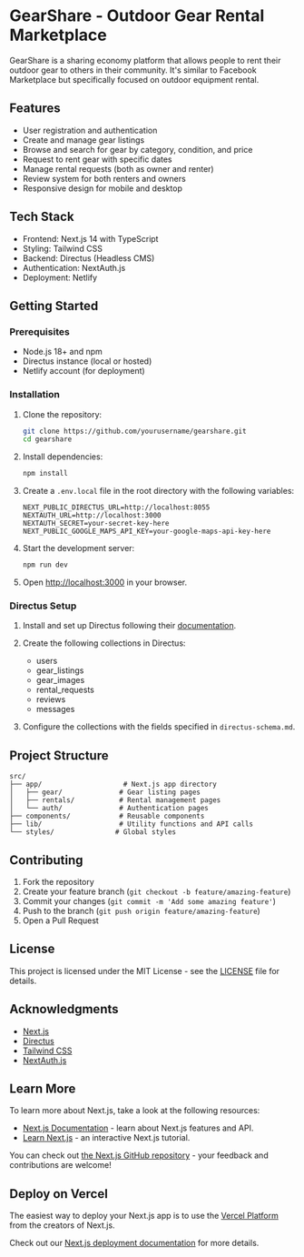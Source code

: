 # GearShare - Outdoor Gear Rental Marketplace

GearShare is a sharing economy platform that allows people to rent their outdoor gear to others in their community. It's similar to Facebook Marketplace but specifically focused on outdoor equipment rental.

## Features

- User registration and authentication
- Create and manage gear listings
- Browse and search for gear by category, condition, and price
- Request to rent gear with specific dates
- Manage rental requests (both as owner and renter)
- Review system for both renters and owners
- Responsive design for mobile and desktop

## Tech Stack

- Frontend: Next.js 14 with TypeScript
- Styling: Tailwind CSS
- Backend: Directus (Headless CMS)
- Authentication: NextAuth.js
- Deployment: Netlify

## Getting Started

### Prerequisites

- Node.js 18+ and npm
- Directus instance (local or hosted)
- Netlify account (for deployment)

### Installation

1. Clone the repository:

   ```bash
   git clone https://github.com/yourusername/gearshare.git
   cd gearshare
   ```

2. Install dependencies:

   ```bash
   npm install
   ```

3. Create a `.env.local` file in the root directory with the following variables:

   ```
   NEXT_PUBLIC_DIRECTUS_URL=http://localhost:8055
   NEXTAUTH_URL=http://localhost:3000
   NEXTAUTH_SECRET=your-secret-key-here
   NEXT_PUBLIC_GOOGLE_MAPS_API_KEY=your-google-maps-api-key-here
   ```

4. Start the development server:

   ```bash
   npm run dev
   ```

5. Open [http://localhost:3000](http://localhost:3000) in your browser.

### Directus Setup

1. Install and set up Directus following their [documentation](https://docs.directus.io/getting-started/installation/).

2. Create the following collections in Directus:

   - users
   - gear_listings
   - gear_images
   - rental_requests
   - reviews
   - messages

3. Configure the collections with the fields specified in `directus-schema.md`.

## Project Structure

```
src/
├── app/                    # Next.js app directory
│   ├── gear/              # Gear listing pages
│   ├── rentals/           # Rental management pages
│   └── auth/              # Authentication pages
├── components/            # Reusable components
├── lib/                   # Utility functions and API calls
└── styles/               # Global styles
```

## Contributing

1. Fork the repository
2. Create your feature branch (`git checkout -b feature/amazing-feature`)
3. Commit your changes (`git commit -m 'Add some amazing feature'`)
4. Push to the branch (`git push origin feature/amazing-feature`)
5. Open a Pull Request

## License

This project is licensed under the MIT License - see the [LICENSE](LICENSE) file for details.

## Acknowledgments

- [Next.js](https://nextjs.org/)
- [Directus](https://directus.io/)
- [Tailwind CSS](https://tailwindcss.com/)
- [NextAuth.js](https://next-auth.js.org/)

## Learn More

To learn more about Next.js, take a look at the following resources:

- [Next.js Documentation](https://nextjs.org/docs) - learn about Next.js features and API.
- [Learn Next.js](https://nextjs.org/learn) - an interactive Next.js tutorial.

You can check out [the Next.js GitHub repository](https://github.com/vercel/next.js/) - your feedback and contributions are welcome!

## Deploy on Vercel

The easiest way to deploy your Next.js app is to use the [Vercel Platform](https://vercel.com/new?utm_medium=default-template&filter=next.js&utm_source=create-next-app&utm_campaign=create-next-app-readme) from the creators of Next.js.

Check out our [Next.js deployment documentation](https://nextjs.org/docs/deployment) for more details.
